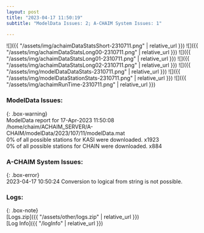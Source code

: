 ```yaml
---
layout: post
title: "2023-04-17 11:50:19"
subtitle: "ModelData Issues: 2; A-CHAIM System Issues: 1"

---
```


![]({{ "/assets/img/achaimDataStatsShort-2310711.png" | relative_url }})
![]({{ "/assets/img/achaimDataStatsLong00-2310711.png" | relative_url }})
![]({{ "/assets/img/achaimDataStatsLong01-2310711.png" | relative_url }})
![]({{ "/assets/img/achaimDataStatsLong02-2310711.png" | relative_url }})
![]({{ "/assets/img/modelDataDataStats-2310711.png" | relative_url }})
![]({{ "/assets/img/modelDataStationStats-2310711.png" | relative_url }})
![]({{ "/assets/img/achaimRunTime-2310711.png" | relative_url }})


### ModelData Issues:  
  
{: .box-warning}  
 ModelData report for 17-Apr-2023 11:50:08   
 /home/chaim/ACHAIM_SERVER/A-CHAIM/modelData/2023/107/11/modelData.mat   
 0% of all possible stations for KASI were downloaded. x1923   
 0% of all possible stations for CHAIN were downloaded. x884   
  
### A-CHAIM System Issues:  
  
{: .box-error}  
2023-04-17 10:50:24 Conversion to logical from string is not possible.  

### Logs:  
  
{: .box-note}  
[Logs.zip]({{ "/assets/other/logs.zip" | relative_url }})  
[Log Info]({{ "/logInfo" | relative_url }})  
